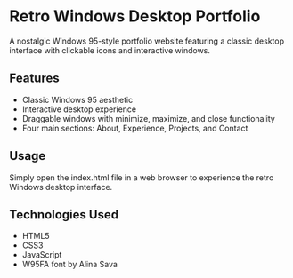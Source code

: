 # Retro Windows Desktop Portfolio

A nostalgic Windows 95-style portfolio website featuring a classic desktop interface with clickable icons and interactive windows.

## Features
- Classic Windows 95 aesthetic
- Interactive desktop experience
- Draggable windows with minimize, maximize, and close functionality
- Four main sections: About, Experience, Projects, and Contact

## Usage
Simply open the index.html file in a web browser to experience the retro Windows desktop interface.

## Technologies Used
- HTML5
- CSS3
- JavaScript
- W95FA font by Alina Sava